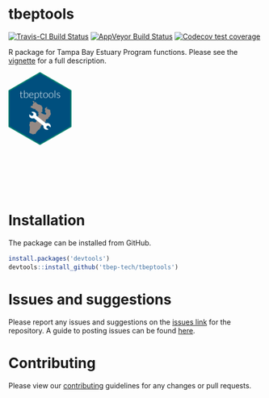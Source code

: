 
# tbeptools

[![Travis-CI Build
Status](https://travis-ci.org/tbep-tech/tbeptools.svg?branch=master)](https://travis-ci.org/tbep-tech/tbeptools)
[![AppVeyor Build
Status](https://ci.appveyor.com/api/projects/status/github/tbep-tech/tbeptools?branch=master&svg=true)](https://ci.appveyor.com/project/tbep-tech/tbeptools)
[![Codecov test
coverage](https://codecov.io/gh/tbep-tech/tbeptools/branch/master/graph/badge.svg)](https://codecov.io/gh/tbep-tech/tbeptools?branch=master)

R package for Tampa Bay Estuary Program functions. Please see the
[vignette](https://tbep-tech.github.io/tbeptools/articles/intro.html)
for a full description.

<img src="man/figures/tbeptoolshex.png" align="left" width="125"/>
<br></br> <br></br> <br></br> <br></br> <br></br> <br></br> <br></br>

# Installation

The package can be installed from GitHub.

``` r
install.packages('devtools')
devtools::install_github('tbep-tech/tbeptools')
```

# Issues and suggestions

Please report any issues and suggestions on the [issues
link](https://github.com/tbep-tech/tbeptools/issues) for the repository.
A guide to posting issues can be found
[here](.github/ISSUE_TEMPLATE.md).

# Contributing

Please view our [contributing](.github/CONTRIBUTING.md) guidelines for
any changes or pull requests.
